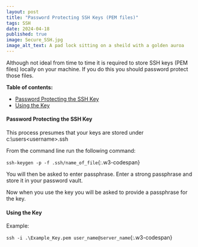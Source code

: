 ```yaml
---
layout: post
title: "Password Protecting SSH Keys (PEM files)"
tags: SSH
date: 2024-04-18
published: true
image: Secure_SSH.jpg
image_alt_text: A pad lock sitting on a sheild with a golden auroa
---
```

<!-- Description of article -->
Although not ideal from time to time it is required to store SSH keys (PEM files) locally on your machine.  If you do this you should password protect those files.  

**Table of contents:**
- [Password Protecting the SSH Key](#item-one)
- [Using the Key](#item-two)

<!-- headings -->
<a id="item-one"></a>
#### Password Protecting the SSH Key
This process presumes that your keys are stored under c:\users\<username>\.ssh

From the command line run the following command:

`ssh-keygen -p -f .ssh/name_of_file`{:.w3-codespan}

You will then be asked to enter passphrase.  Enter a strong passphrase and store it in your password vault.

Now when you use the key you will be asked to provide a passphrase for the key.

<a id="item-two"></a>
#### Using the Key
Example:

`ssh -i .\Example_Key.pem user_name@server_name`{:.w3-codespan}

